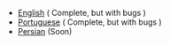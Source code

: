 - [English](/content/en-us) ( Complete, but with bugs ) 
- [Portuguese](/content/pt-br) ( Complete, but with bugs ) 
- [Persian](/content/fa-ir) (Soon)
